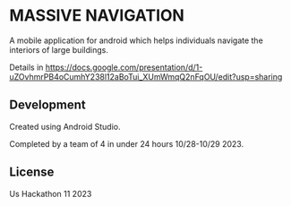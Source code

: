 # MASSIVE NAVIGATION
A mobile application for android which helps individuals navigate the interiors of large buildings.

Details in https://docs.google.com/presentation/d/1-uZOvhmrPB4oCumhY238l12aBoTui_XUmWmqQ2nFqOU/edit?usp=sharing

## Development
Created using Android Studio.

Completed by a team of 4 in under 24 hours 10/28-10/29 2023.

## License
Us Hackathon 11 2023
